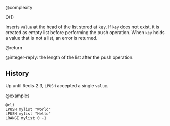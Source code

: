 @complexity

O(1)


Inserts `value` at the head of the list stored at `key`.  If `key` does not
exist, it is created as empty list before performing the push operation.
When `key` holds a value that is not a list, an error is returned.

@return

@integer-reply: the length of the list after the push operation.

History
---

Up until Redis 2.3, `LPUSH` accepted a single `value`.

@examples

    @cli
    LPUSH mylist "World"
    LPUSH mylist "Hello"
    LRANGE mylist 0 -1

